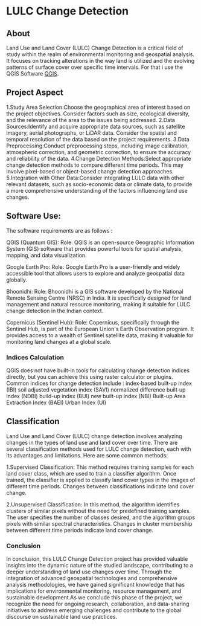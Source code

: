 # LULC Change Detection

## About

Land Use and Land Cover (LULC) Change Detection is a critical field of study within the realm of environmental monitoring and geospatial analysis. It focuses on tracking alterations in the way land is utilized and the evolving patterns of surface cover over specific time intervals. For that i use the QGIS Software [QGIS](https://qgis.org/download/).

## Project Aspect

1.Study Area Selection:Choose the geographical area of interest based on the project objectives. Consider factors such as size, ecological diversity, and the relevance of the area to the issues being addressed.
2.Data Sources:Identify and acquire appropriate data sources, such as satellite imagery, aerial photographs, or LiDAR data. Consider the spatial and temporal resolution of the data based on the project requirements.
3.Data Preprocessing:Conduct preprocessing steps, including image calibration, atmospheric correction, and geometric correction, to ensure the accuracy and reliability of the data.
4.Change Detection Methods:Select appropriate change detection methods to compare different time periods. This may involve pixel-based or object-based change detection approaches.
5.Integration with Other Data:Consider integrating LULC data with other relevant datasets, such as socio-economic data or climate data, to provide a more comprehensive understanding of the factors influencing land use changes.

## Software Use:
The software requirements are as follows :

QGIS (Quantum GIS):
Role: QGIS is an open-source Geographic Information System (GIS) software that provides powerful tools for spatial analysis, mapping, and data visualization.

Google Earth Pro:
Role: Google Earth Pro is a user-friendly and widely accessible tool that allows users to explore and analyze geospatial data globally. 

Bhoonidhi:
Role: Bhoonidhi is a GIS software developed by the National Remote Sensing Centre (NRSC) in India. It is specifically designed for land management and natural resource monitoring, making it suitable for LULC change detection in the Indian context.

Copernicus (Sentinel Hub):
Role: Copernicus, specifically through the Sentinel Hub, is part of the European Union's Earth Observation program. It provides access to a wealth of Sentinel satellite data, making it valuable for monitoring land changes at a global scale.

### Indices Calculation
QGIS does not have built-in tools for calculating change detection indices directly, but you can achieve this using raster calculator or plugins. Common indices for change detection include :
index‐based built‐up index (IBI) soil adjusted vegetation index (SAVI) normalized difference built‐up index (NDBI) build-up index (BUI) new built-up index (NBI) Built-up Area Extraction Index (BAEI) Urban Index (UI)

## Classification
Land Use and Land Cover (LULC) change detection involves analyzing changes in the types of land use and land cover over time. There are several classification methods used for LULC change detection, each with its advantages and limitations. Here are some common methods:

1.Supervised Classification: This method requires training samples for each land cover class, which are used to train a classifier algorithm. Once trained, the classifier is applied to classify land cover types in the images of different time periods. Changes between classifications indicate land cover change.

2.Unsupervised Classification: In this method, the algorithm identifies clusters of similar pixels without the need for predefined training samples. The user specifies the number of classes desired, and the algorithm groups pixels with similar spectral characteristics. Changes in cluster membership between different time periods indicate land cover change.


### Conclusion

In conclusion, this LULC Change Detection project has provided valuable insights into the dynamic nature of the studied landscape, contributing to a deeper understanding of land use changes over time. Through the integration of advanced geospatial technologies and comprehensive analysis methodologies, we have gained significant knowledge that has implications for environmental monitoring, resource management, and sustainable development.As we conclude this phase of the project, we recognize the need for ongoing research, collaboration, and data-sharing initiatives to address emerging challenges and contribute to the global discourse on sustainable land use practices.
